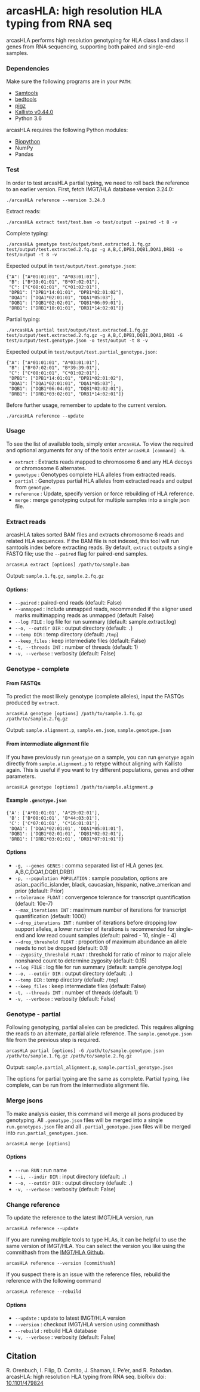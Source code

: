 # arcasHLA: high resolution HLA typing from RNA seq #

arcasHLA performs high resolution genotyping for HLA class I and class II genes from RNA sequencing, supporting both paired and single-end samples.

### Dependencies ###
Make sure the following programs are in your `PATH`:
- [Samtools](http://www.htslib.org/)
- [bedtools](http://bedtools.readthedocs.io/)
- [pigz](https://zlib.net/pigz/)
- [Kallisto v0.44.0](https://pachterlab.github.io/kallisto/)
- Python 3.6

arcasHLA requires the following Python modules:
- [Biopython](https://biopython.org/wiki/Download)
- NumPy
- Pandas

### Test ###
In order to test arcasHLA partial typing, we need to roll back the reference to an earlier version. First, fetch IMGT/HLA database version 3.24.0:
```
./arcasHLA reference --version 3.24.0
```
Extract reads:
```
./arcasHLA extract test/test.bam -o test/output --paired -t 8 -v
```
Complete typing:
```
./arcasHLA genotype test/output/test.extracted.1.fq.gz test/output/test.extracted.2.fq.gz -g A,B,C,DPB1,DQB1,DQA1,DRB1 -o test/output -t 8 -v
```
Expected output in `test/output/test.genotype.json`:
```
{"A": ["A*01:01:01", "A*03:01:01"], 
 "B": ["B*39:01:01", "B*07:02:01"], 
 "C": ["C*08:01:01", "C*01:02:01"], 
 "DPB1": ["DPB1*14:01:01", "DPB1*02:01:02"], 
 "DQA1": ["DQA1*02:01:01", "DQA1*05:03"], 
 "DQB1": ["DQB1*02:02:01", "DQB1*06:09:01"], 
 "DRB1": ["DRB1*10:01:01", "DRB1*14:02:01"]}
```
Partial typing:
```
./arcasHLA partial test/output/test.extracted.1.fq.gz test/output/test.extracted.2.fq.gz -g A,B,C,DPB1,DQB1,DQA1,DRB1 -G test/output/test.genotype.json -o test/output -t 8 -v
```
Expected output in `test/output/test.partial_genotype.json`:
```
{"A": ["A*01:01:01", "A*03:01:01"], 
 "B": ["B*07:02:01", "B*39:39:01"],
 "C": ["C*08:01:01", "C*01:02:01"], 
 "DPB1": ["DPB1*14:01:01", "DPB1*02:01:02"], 
 "DQA1": ["DQA1*02:01:01", "DQA1*05:03"], 
 "DQB1": ["DQB1*06:04:01", "DQB1*02:02:01"],
 "DRB1": ["DRB1*03:02:01", "DRB1*14:02:01"]}
```
Before further usage, remember to update to the current version.
```
./arcasHLA reference --update
```

### Usage ###

To see the list of available tools, simply enter `arcasHLA`. To view the required and optional arguments for any of the tools enter `arcasHLA [command] -h`.

- `extract` : Extracts reads mapped to chromosome 6 and any HLA decoys or chromosome 6 alternates.
- `genotype` : Genotypes complete HLA alleles from extracted reads.
- `partial` : Genotypes partial HLA alleles from extracted reads and output from `genotype`.
- `reference` : Update, specify version or force rebuilding of HLA reference.
- `merge` : merge genotyping output for multiple samples into a single json file.

### Extract reads ###

arcasHLA takes sorted BAM files and extracts chromosome 6 reads and related HLA sequences. If the BAM file is not indexed, this tool will run samtools index before extracting reads. By default, `extract` outputs a single FASTQ file; use the `--paired` flag for paired-end samples.

    arcasHLA extract [options] /path/to/sample.bam 
    
Output: `sample.1.fq.gz`, `sample.2.fq.gz`

#### Options: ####
- `--paired`          : paired-end reads (default: False)                                                                             
- `--unmapped`        : include unmapped reads, recommended if the aligner used marks multimapping reads as unmapped (default: False) 
- `--log FILE`        : log file for run summary (default: sample.extract.log)                                                        
- `--o, --outdir DIR` : output directory (default: `.`)                                                                               
- `--temp DIR`        : temp directory (default: `/tmp`)                                                                              
- `--keep_files`      : keep intermediate files (default: False)                                                                      
- `-t, --threads INT` : number of threads (default: 1)                                                                                
- `-v, --verbose`     : verbosity (default: False)                

### Genotype - complete ###

#### From FASTQs ####
To predict the most likely genotype (complete alleles), input the FASTQs produced by `extract`.

```
arcasHLA genotype [options] /path/to/sample.1.fq.gz /path/to/sample.2.fq.gz
```

Output: `sample.alignment.p`, `sample.em.json`, `sample.genotype.json`

#### From intermediate alignment file ####  
If you have previously run `genotype` on a sample, you can run `genotype` again directly from `sample.alignment.p` to retype without aligning with Kallisto again. This is useful if you want to try different populations, genes and other parameters.
```
arcasHLA genotype [options] /path/to/sample.alignment.p
``` 
#### Example `.genotype.json` ####

```
{'A': ['A*01:01:01', 'A*29:02:01'],
 'B': ['B*08:01:01', 'B*44:03:01'],
 'C': ['C*07:01:01', 'C*16:01:01'],
 'DQA1': ['DQA1*02:01:01', 'DQA1*05:01:01'],
 'DQB1': ['DQB1*02:01:01', 'DQB1*02:02:01'],
 'DRB1': ['DRB1*03:01:01', 'DRB1*07:01:01']}
```

#### Options ####
- `-g, --genes GENES`       : comma separated list of HLA genes (ex. A,B,C,DQA1,DQB1,DRB1)
- `-p, --population POPULATION`  : sample population, options are asian_pacific_islander, black, caucasian, hispanic, native_american and prior (default: Prior)
- `--tolerance FLOAT` : convergence tolerance for transcript quantification (default: 10e-7)
- `--max_iterations INT` : maximmum number of iterations for transcript quantification (default: 1000)
- `--drop_iterations INT` : number of iterations before dropping low support alleles, a lower number of iterations is recommended for single-end and low read couunt samples (default: paired - 10, single - 4)
- `--drop_threshold FLOAT` : proportion of maximum abundance an allele needs to not be dropped (default: 0.1)
- `--zygosity_threshold FLOAT` : threshold for ratio of minor to major allele nonshared count to determine zygosity (default: 0.15)
- `--log FILE`        : log file for run summary (default: sample.genotype.log)                                                        
- `--o, --outdir DIR` : output directory (default: `.`)                                                                               
- `--temp DIR`        : temp directory (default: `/tmp`)                                                                              
- `--keep_files`      : keep intermediate files (default: False)                                                                      
- `-t, --threads INT` : number of threads (default: 1)                                                                                
- `-v, --verbose`     : verbosity (default: False)   

### Genotype - partial ###
Following genotyping, partial alleles can be predicted. This requires aligning the reads to an alternate, partial allele reference. The `sample.genotype.json` file from the previous step is required.

```
arcasHLA partial [options] -G /path/to/sample.genotype.json /path/to/sample.1.fq.gz /path/to/sample.2.fq.gz
```
   
Output: `sample.partial_alignment.p`, `sample.partial_genotype.json`

The options for partial typing are the same as complete. Partial typing, like complete, can be run from the intermediate alignment file.
 
### Merge jsons ###
To make analysis easier, this command will merge all jsons produced by genotyping. All `.genotype.json` files will be merged into a single `run.genotypes.json` file and all `.partial_genotype.json` files will be merged into `run.partial_genotypes.json`.
```
arcasHLA merge [options]
```
#### Options ####
- `--run RUN` : run name
- `--i, --indir DIR` : input directory (default: `.`)     
- `--o, --outdir DIR` : output directory (default: `.`)                                                                  
- `-v, --verbose`     : verbosity (default: False)   

### Change reference ###
To update the reference to the latest IMGT/HLA version, run

```
arcasHLA reference --update
```
If you are running multiple tools to type HLAs, it can be helpful to use the same version of IMGT/HLA. You can select the version you like using the commithash from the [IMGT/HLA Github](https://github.com/ANHIG/IMGTHLA/commits/Latest).

```
arcasHLA reference --version [commithash]
```

If you suspect there is an issue  with the reference files, rebuild the reference with the following command
```
arcasHLA reference --rebuild
```
#### Options ####
- `--update` : update to latest IMGT/HLA version
- `--version` : checkout IMGT/HLA version using commithash
- `--rebuild` : rebuild HLA database
- `-v, --verbose`     : verbosity (default: False)   

## Citation ##
R. Orenbuch, I. Filip, D. Comito, J. Shaman, I. Pe’er, and R. Rabadan. arcasHLA:
high resolution HLA typing from RNA seq. bioRxiv doi: [10.1101/479824](https://doi.org/10.1101/479824)
